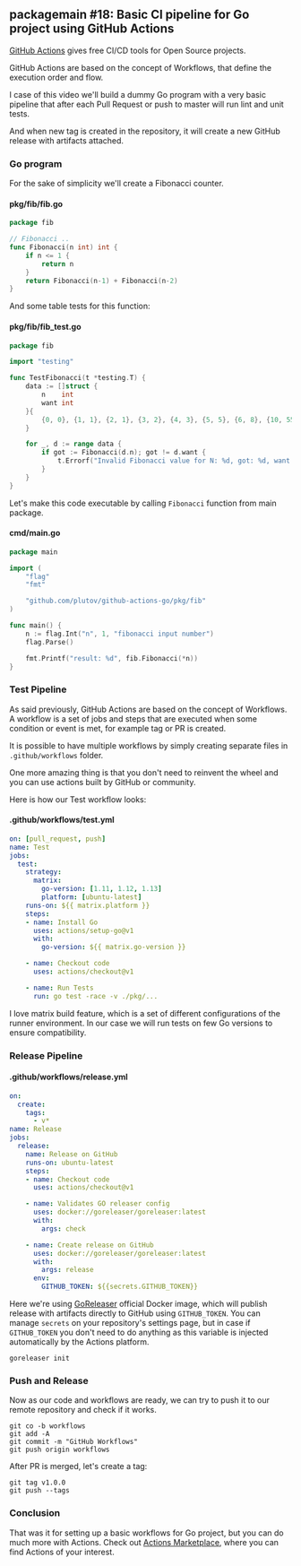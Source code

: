 ## packagemain #18: Basic CI pipeline for Go project using GitHub Actions

[GitHub Actions](https://github.com/features/actions) gives free CI/CD tools for Open Source projects.

GitHub Actions are based on the concept of Workflows, that define the execution order and flow.

I case of this video we'll build a dummy Go program with a very basic pipeline that after each Pull Request or push to master will run lint and unit tests.

And when new tag is created in the repository, it will create a new GitHub release with artifacts attached.

### Go program

For the sake of simplicity we'll create a Fibonacci counter.

#### pkg/fib/fib.go

```go
package fib

// Fibonacci ..
func Fibonacci(n int) int {
	if n <= 1 {
		return n
	}
	return Fibonacci(n-1) + Fibonacci(n-2)
}
```

And some table tests for this function:

#### pkg/fib/fib_test.go

```go
package fib

import "testing"

func TestFibonacci(t *testing.T) {
	data := []struct {
		n    int
		want int
	}{
		{0, 0}, {1, 1}, {2, 1}, {3, 2}, {4, 3}, {5, 5}, {6, 8}, {10, 55},
	}

	for _, d := range data {
		if got := Fibonacci(d.n); got != d.want {
			t.Errorf("Invalid Fibonacci value for N: %d, got: %d, want: %d", d.n, got, d.want)
		}
	}
}
```

Let's make this code executable by calling `Fibonacci` function from main package.

#### cmd/main.go

```go
package main

import (
	"flag"
	"fmt"

	"github.com/plutov/github-actions-go/pkg/fib"
)

func main() {
	n := flag.Int("n", 1, "fibonacci input number")
	flag.Parse()

	fmt.Printf("result: %d", fib.Fibonacci(*n))
}
```

### Test Pipeline

As said previously, GitHub Actions are based on the concept of Workflows. A workflow is a set of jobs and steps that are executed when some condition or event is met, for example tag or PR is created.

It is possible to have multiple workflows by simply creating separate files in `.github/workflows` folder.

One more amazing thing is that you don't need to reinvent the wheel and you can use actions built by GitHub or community.

Here is how our Test workflow looks:

#### .github/workflows/test.yml

```yaml
on: [pull_request, push]
name: Test
jobs:
  test:
    strategy:
      matrix:
        go-version: [1.11, 1.12, 1.13]
        platform: [ubuntu-latest]
    runs-on: ${{ matrix.platform }}
    steps:
    - name: Install Go
      uses: actions/setup-go@v1
      with:
        go-version: ${{ matrix.go-version }}

    - name: Checkout code
      uses: actions/checkout@v1

    - name: Run Tests
      run: go test -race -v ./pkg/...
```

I love matrix build feature, which is a set of different configurations of the runner environment. In our case we will run tests on few Go versions to ensure compatibility.

### Release Pipeline

#### .github/workflows/release.yml

```yaml
on:
  create:
    tags:
      - v*
name: Release
jobs:
  release:
    name: Release on GitHub
    runs-on: ubuntu-latest
    steps:
    - name: Checkout code
      uses: actions/checkout@v1

    - name: Validates GO releaser config
      uses: docker://goreleaser/goreleaser:latest
      with:
        args: check

    - name: Create release on GitHub
      uses: docker://goreleaser/goreleaser:latest
      with:
        args: release
      env:
        GITHUB_TOKEN: ${{secrets.GITHUB_TOKEN}}
```

Here we're using [GoReleaser](https://goreleaser.com/) official Docker image, which will publish release with artifacts directly to GitHub using `GITHUB_TOKEN`. You can manage `secrets` on your repository's settings page, but in case if `GITHUB_TOKEN` you don't need to do anything as this variable is injected automatically by the Actions platform.

```
goreleaser init
```

### Push and Release

Now as our code and workflows are ready, we can try to push it to our remote repository and check if it works.

```
git co -b workflows
git add -A
git commit -m "GitHub Workflows"
git push origin workflows
```

After PR is merged, let's create a tag:

```
git tag v1.0.0
git push --tags
```

### Conclusion

That was it for setting up a basic workflows for Go project, but you can do much more with Actions. Check out [Actions Marketplace](https://github.com/marketplace?type=actions), where you can find Actions of your interest.